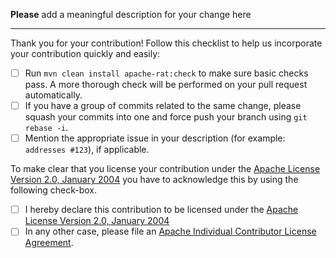 **Please** add a meaningful description for your change here

------------------------

Thank you for your contribution! Follow this checklist to help us incorporate your contribution quickly and easily:
- [ ] Run `mvn clean install apache-rat:check` to make sure basic checks pass. A more thorough check will be performed on your pull request automatically.
- [ ] If you have a group of commits related to the same change, please squash your commits into one and force push your branch using `git rebase -i`.
- [ ] Mention the appropriate issue in your description (for example: `addresses #123`), if applicable.

To make clear that you license your contribution under the [Apache License Version 2.0, January 2004](http://www.apache.org/licenses/LICENSE-2.0)
you have to acknowledge this by using the following check-box.

- [ ] I hereby declare this contribution to be licensed under the [Apache License Version 2.0, January 2004](http://www.apache.org/licenses/LICENSE-2.0)
- [ ] In any other case, please file an [Apache Individual Contributor License Agreement](https://www.apache.org/licenses/icla.pdf).
